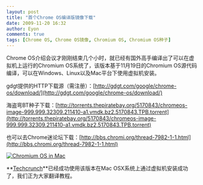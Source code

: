 ```yaml
---
layout: post
title: "首个Chrome OS编译版镜像下载"
date: 2009-11-20 16:32
author: Eyon
comments: true
tags: [Chrome OS, Chrome OS镜像, Chromium OS, Chromium OS种子]
---
```

Chrome OS介绍会议才刚刚结束几个小时，就已经有国外高手编译出了可以在虚拟机上运行的Chromium OS系统了，该版本基于11月19日的Chromium OS源代码编译，可以在Windows、Linux以及Mac平台下使用虚拟机安装。

gdgt提供的HTTP下载源（需注册）：[http://gdgt.com/google/chrome-os/download/](http://gdgt.com/google/chrome-os/download/)

海盗弯BT种子下载：[http://torrents.thepiratebay.org/5170843/chromeos-image-999.999.32309.211410-a1.vmdk.bz2.5170843.TPB.torrent](http://torrents.thepiratebay.org/5170843/chromeos-image-999.999.32309.211410-a1.vmdk.bz2.5170843.TPB.torrent)

也可以去Chrome迷论坛下载：[http://bbs.chromi.org/thread-7982-1-1.html](http://bbs.chromi.org/thread-7982-1-1.html)

<a href="http://img.chromi.org/2009/11/loginscreen.png">![Chromium OS in Mac](http://img.chromi.org/2009/11/loginscreen-550x387.png "Chromium OS in Mac")</a>

**[Techcrunch](http://www.techcrunch.com/2009/11/19/guide-install-google-chrome-os/)**已经成功使用该版本在Mac OSX系统上通过虚拟机安装成功了，我们正为大家翻译教程。
